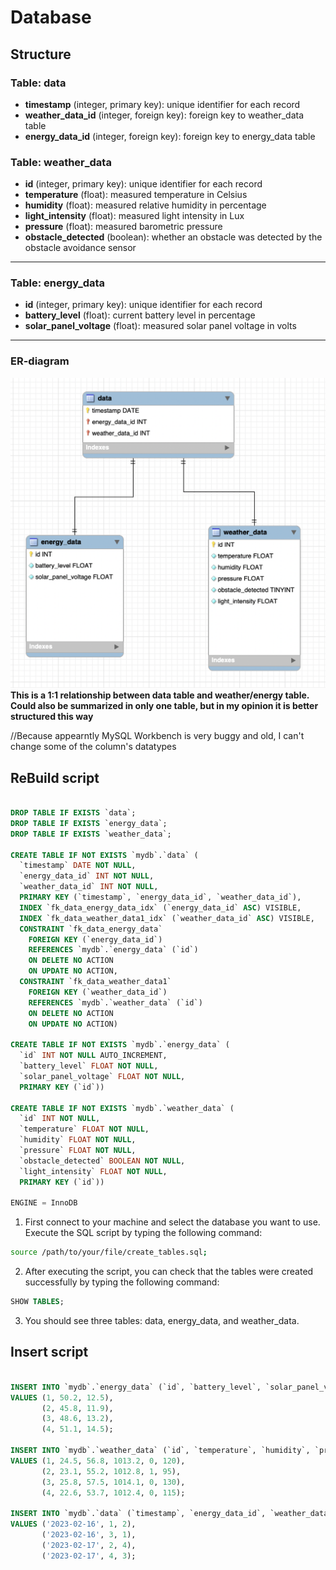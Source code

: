 
# __Database__
## __Structure__

### __Table: data__
- __timestamp__ (integer, primary key): unique identifier for each record</br>
- __weather_data_id__ (integer, foreign key): foreign key to weather_data table</br>
- __energy_data_id__ (integer, foreign key): foreign key to energy_data table</br>

### __Table: weather_data__

- __id__ (integer, primary key): unique identifier for each record</br>
- __temperature__ (float): measured temperature in Celsius</br>
- __humidity__ (float): measured relative humidity in percentage</br>
- __light_intensity__ (float): measured light intensity in Lux</br>
- __pressure__ (float): measured barometric pressure</br>
- __obstacle_detected__ (boolean): whether an obstacle was detected by the obstacle avoidance sensor</br>

  
---

### __Table: energy_data__

- __id__ (integer, primary key): unique identifier for each record
- __battery_level__ (float): current battery level in percentage
- __solar_panel_voltage__ (float): measured solar panel voltage in volts

---

### __ER-diagram__

![Screenshot](docs/../images/er_diagram.png)
__This is a 1:1 relationship between data table and weather/energy table. Could also be summarized in only one table, but in my opinion it is better structured this way__</br>

//Because appearntly MySQL Workbench is very buggy and old, I can't change some of the column's datatypes


## __ReBuild script__

```sql

DROP TABLE IF EXISTS `data`;
DROP TABLE IF EXISTS `energy_data`;
DROP TABLE IF EXISTS `weather_data`;

CREATE TABLE IF NOT EXISTS `mydb`.`data` (
  `timestamp` DATE NOT NULL,
  `energy_data_id` INT NOT NULL,
  `weather_data_id` INT NOT NULL,
  PRIMARY KEY (`timestamp`, `energy_data_id`, `weather_data_id`),
  INDEX `fk_data_energy_data_idx` (`energy_data_id` ASC) VISIBLE,
  INDEX `fk_data_weather_data1_idx` (`weather_data_id` ASC) VISIBLE,
  CONSTRAINT `fk_data_energy_data`
    FOREIGN KEY (`energy_data_id`)
    REFERENCES `mydb`.`energy_data` (`id`)
    ON DELETE NO ACTION
    ON UPDATE NO ACTION,
  CONSTRAINT `fk_data_weather_data1`
    FOREIGN KEY (`weather_data_id`)
    REFERENCES `mydb`.`weather_data` (`id`)
    ON DELETE NO ACTION
    ON UPDATE NO ACTION)

CREATE TABLE IF NOT EXISTS `mydb`.`energy_data` (
  `id` INT NOT NULL AUTO_INCREMENT,
  `battery_level` FLOAT NOT NULL,
  `solar_panel_voltage` FLOAT NOT NULL,
  PRIMARY KEY (`id`))

CREATE TABLE IF NOT EXISTS `mydb`.`weather_data` (
  `id` INT NOT NULL,
  `temperature` FLOAT NOT NULL,
  `humidity` FLOAT NOT NULL,
  `pressure` FLOAT NOT NULL,
  `obstacle_detected` BOOLEAN NOT NULL,
  `light_intensity` FLOAT NOT NULL,
  PRIMARY KEY (`id`))
  
ENGINE = InnoDB


```

1. First connect to your machine and select the database you want to use. 
Execute the SQL script by typing the following command:

``` bash
source /path/to/your/file/create_tables.sql;
```


2. After executing the script, you can check that the tables were created successfully by typing the following command:

```sql
SHOW TABLES;
```

3. You should see three tables: data, energy_data, and weather_data.

## __Insert script__

```sql

INSERT INTO `mydb`.`energy_data` (`id`, `battery_level`, `solar_panel_voltage`)
VALUES (1, 50.2, 12.5),
       (2, 45.8, 11.9),
       (3, 48.6, 13.2),
       (4, 51.1, 14.5);

INSERT INTO `mydb`.`weather_data` (`id`, `temperature`, `humidity`, `pressure`, `obstacle_detected`, `light_intensity`)
VALUES (1, 24.5, 56.8, 1013.2, 0, 120),
       (2, 23.1, 55.2, 1012.8, 1, 95),
       (3, 25.8, 57.5, 1014.1, 0, 130),
       (4, 22.6, 53.7, 1012.4, 0, 115);

INSERT INTO `mydb`.`data` (`timestamp`, `energy_data_id`, `weather_data_id`)
VALUES ('2023-02-16', 1, 2),
       ('2023-02-16', 3, 1),
       ('2023-02-17', 2, 4),
       ('2023-02-17', 4, 3);

```


